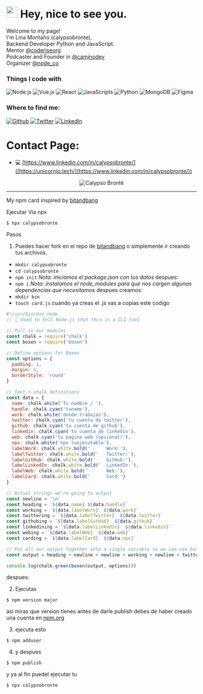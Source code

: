 <h1><img src="https://emojis.slackmojis.com/emojis/images/1605722420/11386/among_us_orange_dance.gif?1605722420" width="30"/> Hey, nice to see you.</h1>


<p>Welcome to my page! </br> 
I'm Lina Montaño (calypsobronte), </br> Backend Developer Python and JavaScript. </br>
Mentor <a href="https://twitter.com/coderiseorg" target="_blank">@coderiseorg</a> </br>
Podcaster and Founder in <a href="https://twitter.com/caminodev" target="_blank">@caminodev</a> </br>
Organizer <a href="https://twitter.com/node_co" target="_blank">@node_co</a> </br>
<h3>Things I code with</h3>
<p><img alt="Node.js" src="https://img.shields.io/badge/-Node-black?style=flat-square&logo=node.js" /> <img alt="Vue.js" src="https://img.shields.io/badge/-Vue-black?style=flat-square&logo=vue.js" /> <img alt="React" src="https://img.shields.io/badge/-React-black?style=flat-square&logo=react" /> <img alt="JavaScripts" src="https://img.shields.io/badge/-Javascripts-040d04?style=flat-square&logo=javascript" /> <img alt="Python" src="https://img.shields.io/badge/-Python-black?style=flat-square&logo=python" /> <img alt="MongoDB" src="https://img.shields.io/badge/-MongoDB-black?style=flat-square&logo=mongodb" /> <img alt="Figma" src="https://img.shields.io/badge/-Figma-black?style=flat-square&logo=figma" /> 
  
  <h3>Where to find me:</h3>
<p><a href="https://github.com/calypsobronte" target="_blank"><img alt="Github" src="https://img.shields.io/badge/GitHub-%2312100E.svg?&style=for-the-badge&logo=Github&logoColor=white" /></a> <a href="https://twitter.com/calypsobrone" target="_blank"><img alt="Twitter" src="https://img.shields.io/badge/twitter-%231DA1F2.svg?&style=for-the-badge&logo=twitter&logoColor=white" /></a> <a href="https://www.linkedin.com/in/calypsobronte/" target="_blank"><img alt="LinkedIn" src="https://img.shields.io/badge/linkedin-%230077B5.svg?&style=for-the-badge&logo=linkedin&logoColor=white" /></a>

# Contact Page:

- 💻 [https://www.linkedin.com/in/calypsobronte/]([https://unicornio.tech/](https://www.linkedin.com/in/calypsobronte/))

<p align="center"> <img src="https://github-readme-stats.vercel.app/api?username=calypsobronte&theme=gotham&show_icons=true" alt="Calypso Brontë" /> </p>

---

My npm card inspired by [bitandbang](https://github.com/bnb/bitandbang)

Ejecutar 
Via npx

```
$ npx calypsobronte
```

Pasos

1. Puedes hacer fork en el repo de [bitandbang](https://github.com/bnb/bitandbang)
 o simplemente ir creando tus archivos.

* `mkdir calypsobronte`
* `cd calypsobronte`
* `npm init`
*Nota: iniciamos el package.json con tus datos*
despues:
* `npm i`
*Nota: instalamos el node_modules para que nos cargen algunas dependencias que necesitamos*
despues creamos:
* `mkdir bin`
* `touch card.js`
cuando ya creas el .js
vas a copias este codigo
```js
#!/usr/bin/env node
// 👆 Used to tell Node.js that this is a CLI tool

// Pull in our modules
const chalk = require('chalk')
const boxen = require('boxen')

// Define options for Boxen
const options = {
  padding: 1,
  margin: 1,
  borderStyle: 'round'
}

// Text + chalk definitions
const data = {
  name: chalk.white('Tu nombre / '),
  handle: chalk.cyan('tuname'),
  work: chalk.white('donde trabajas'),
  twitter: chalk.cyan('tu cuenta de twitter'),
  github: chalk.cyan('tu cuenta de github'),
  linkedin: chalk.cyan('tu cuenta de linkedin'),
  web: chalk.cyan('tu pagina web (opcional)'),
  npx: chalk.white('npx tuejecutable'),
  labelWork: chalk.white.bold('      Work:'),
  labelTwitter: chalk.white.bold('   Twitter:'),
  labelGitHub: chalk.white.bold('    GitHub:'),
  labelLinkedIn: chalk.white.bold('  LinkedIn:'),
  labelWeb: chalk.white.bold('       Web:'),
  labelCard: chalk.white.bold('      Card:')
}

// Actual strings we're going to output
const newline = '\n'
const heading = `${data.name} ${data.handle}`
const working = `${data.labelWork}  ${data.work}`
const twittering = `${data.labelTwitter}  ${data.twitter}`
const githubing = `${data.labelGitHub}  ${data.github}`
const linkedining = `${data.labelLinkedIn}  ${data.linkedin}`
const webing = `${data.labelWeb}  ${data.web}`
const carding = `${data.labelCard}  ${data.npx}`

// Put all our output together into a single variable so we can use boxen effectively
const output = heading + newline + newline + working + newline + twittering + newline + githubing + newline + linkedining + newline + webing + newline + newline + carding

console.log(chalk.green(boxen(output, options)))
```
despues:

2. Ejecutas 
```
$ npm version major
```
asi miras que version tienes antes de darle publish debes de haber creado una cuenta en 
[npm.org](https://www.npmjs.com/)

3. ejecuta esto 

```
$ npm adduser 
```

4. y despues 
```
$ npm publish
```
 y ya al fin puedel ejecutar tu 
```
$ npx calypsobronte
```
